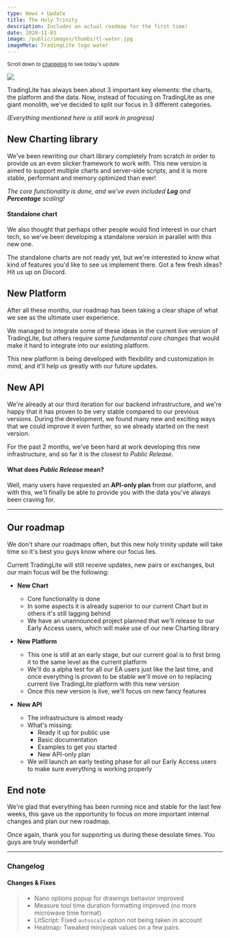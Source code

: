 ```yaml
---
type: News + Update
title: The Holy Trinity
description: Includes an actual roadmap for the first time!
date: 2020-11-03
image: /public/images/thumbs/tl-water.jpg
imageMeta: TradingLite logo water
---
```


<small>Scroll down to [changelog](#changelog) to see today's update</small>


![](/public/images/thumbs/tl-water.jpg)

TradingLite has always been about 3 important key elements: the charts, the platform and the data. Now, instead of focusing on TradingLite as one giant monolith, we've decided to split our focus in 3 different categories.

_(Everything mentioned here is still work in progress)_

## New Charting library

We've been rewriting our chart library completely from scratch in order to provide us an even slicker framework to work with.
This new version is aimed to support multiple charts and server-side scripts, and it is more stable, performant and memory optimized than ever!

_The core functionality is done, and we've even included **Log** and **Percentage** scaling!_

#### Standalone chart

We also thought that perhaps other people would find interest in our chart tech, so we've been developing a standalone version in parallel with this new one. 

The standalone charts are not ready yet, but we're interested to know what kind of features you'd like to see us implement there.
Got a few fresh ideas? Hit us up on Discord.

## New Platform

After all these months, our roadmap has been taking a clear shape of what we see as the ultimate user experience.

We managed to integrate some of these ideas in the current live version of TradingLite, but others require some *fundamental core changes* that would make it hard to integrate into our existing platform.

This new platform is being developed with flexibility and customization in mind, and it'll help us greatly with our future updates.

## New API

We're already at our third iteration for our backend infrastructure, and we're happy that it has proven to be very stable compared to our previous versions. During the development, we found many new and exciting ways that we could improve it even further, so we already started on the next version.

For the past 2 months, we've been hard at work developing this new infrastructure, and so far it is the closest to *Public Release*.

#### What does *Public Release* mean? 

Well, many users have requested an **API-only plan** from our platform, and with this, we'll finally be able to provide you with the data you've always been craving for.

---

## Our roadmap

We don't share our roadmaps often, but this new holy trinity update will take time so it's best you guys know where our focus lies.

Current TradingLite will still receive updates, new pairs or exchanges, but our main focus will be the following:

- **New Chart**
  - Core functionality is done
  - In some aspects it is already superior to our current Chart but in others it's still lagging behind 
  - We have an unannounced project planned that we'll release to our Early Access users, which will make use of our new Charting library

- **New Platform**
  - This one is still at an early stage, but our current goal is to first bring it to the same level as the current platform
  - We'll do a alpha test for all our EA users just like the last time, and once everything is proven to be stable we'll move on to replacing current live TradingLite platform with this new version
  - Once this new version is live, we'll focus on new fancy features

- **New API**
  - The infrastructure is almost ready
  - What's missing:
    - Ready it up for public use
    - Basic documentation
    - Examples to get you started
    - New API-only plan
  - We will launch an early testing phase for all our Early Access users to make sure everything is working properly

## End note 

We're glad that everything has been running nice and stable for the last few weeks, this gave us the opportunity to focus on more important internal changes and plan our new roadmap. 

Once again, thank you for supporting us during these desolate times. You guys are truly wonderful!

---

### Changelog

#### Changes & Fixes
> - Nano options popup for drawings behavior improved
> - Measure tool time duration formatting improved (no more microwave time format)
> - LitScript: Fixed `autoscale` option not being taken in account
> - Heatmap: Tweaked min/peak values on a few pairs.
